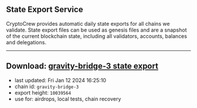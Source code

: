 ## State Export Service
CryptoCrew provides automatic daily state exports for all chains we validate. State export files can be used as genesis files and are a snapshot of the current blockchain state, including all validators, accounts, balances and delegations.

---
**Download: [gravity-bridge-3 state export](https://dl.ccvalidators.com/SERVICE/gravitybridge/gravity-bridge-3_export_10039564.json)**
---

- last updated: Fri Jan 12 2024 16:25:10
- chain id: `gravity-bridge-3`
- export height: `10039564`
- use for: airdrops, local tests, chain recovery
